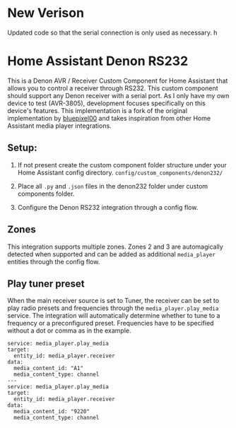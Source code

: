 # New Verison
Updated code so that the serial connection is only used as necessary. h

# Home Assistant Denon RS232

This is a Denon AVR / Receiver Custom Component for Home Assistant that allows you to control a receiver through RS232. This custom component should support any Denon receiver with a serial port.
As I only have my own device to test (AVR-3805), development focuses specifically on this device's features. 
This implementation is a fork of the original implementation by [bluepixel00](https://github.com/bluepixel00/HomeAssistant_Denon_RS232) and takes inspiration from other Home Assistant media player integrations.

## Setup:
1) If not present create the custom component folder structure under your Home Assistant config directory.
`config/custom_components/denon232/`

2) Place all `.py` and `.json` files in the denon232 folder under custom components folder.

3) Configure the Denon RS232 integration through a config flow.

## Zones
This integration supports multiple zones. Zones 2 and 3 are automagically detected when supported and can be added as additional `media_player` entities through the config flow.

## Play tuner preset
When the main receiver source is set to Tuner, the receiver can be set to play radio presets and frequencies through the `media_player.play_media` service.
The integration will automatically determine whether to tune to a frequency or a preconfigured preset. Frequencies have to be specified without a dot or comma as in the example.

```
service: media_player.play_media
target:
  entity_id: media_player.receiver
data:
  media_content_id: "A1"
  media_content_type: channel
---
service: media_player.play_media
target:
  entity_id: media_player.receiver
data:
  media_content_id: "9220"
  media_content_type: channel
```
